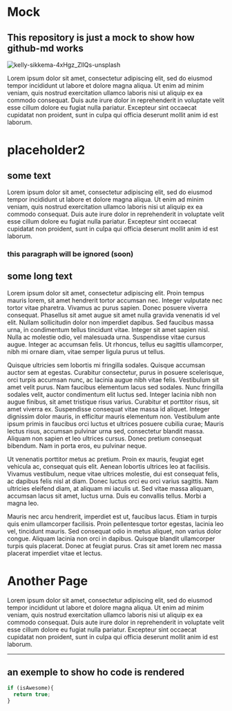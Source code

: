 <!--- gh-md color="#1b74db" -->
<!--- gh-md title="home" -->

# Mock
## This repository is just a mock to show how github-md works

![kelly-sikkema-4xHgz_ZllQs-unsplash](https://user-images.githubusercontent.com/47951672/113504193-d89ef200-9536-11eb-88c0-ca1724f7a41a.jpg)

Lorem ipsum dolor sit amet, consectetur adipiscing elit, sed do eiusmod tempor incididunt ut labore et dolore magna aliqua. Ut enim ad minim veniam, quis nostrud exercitation ullamco laboris nisi ut aliquip ex ea commodo consequat. Duis aute irure dolor in reprehenderit in voluptate velit esse cillum dolore eu fugiat nulla pariatur. Excepteur sint occaecat cupidatat non proident, sunt in culpa qui officia deserunt mollit anim id est laborum.

<!--- gh-md title="page two" -->

# placeholder2

## some text
Lorem ipsum dolor sit amet, consectetur adipiscing elit, sed do eiusmod tempor incididunt ut labore et dolore magna aliqua. Ut enim ad minim veniam, quis nostrud exercitation ullamco laboris nisi ut aliquip ex ea commodo consequat. Duis aute irure dolor in reprehenderit in voluptate velit esse cillum dolore eu fugiat nulla pariatur. Excepteur sint occaecat cupidatat non proident, sunt in culpa qui officia deserunt mollit anim id est laborum.

<!--- gh-md start-ignore -->
### this paragraph will be ignored (soon)
<!--- gh-md end-ignore -->

## some long text
Lorem ipsum dolor sit amet, consectetur adipiscing elit. Proin tempus mauris lorem, sit amet hendrerit tortor accumsan nec. Integer vulputate nec tortor vitae pharetra. Vivamus ac purus sapien. Donec posuere viverra consequat. Phasellus sit amet augue sit amet nulla gravida venenatis id vel elit. Nullam sollicitudin dolor non imperdiet dapibus. Sed faucibus massa urna, in condimentum tellus tincidunt vitae. Integer sit amet sapien nisl. Nulla ac molestie odio, vel malesuada urna. Suspendisse vitae cursus augue. Integer ac accumsan felis. Ut rhoncus, tellus eu sagittis ullamcorper, nibh mi ornare diam, vitae semper ligula purus ut tellus.

Quisque ultricies sem lobortis mi fringilla sodales. Quisque accumsan auctor sem at egestas. Curabitur consectetur, purus in posuere scelerisque, orci turpis accumsan nunc, ac lacinia augue nibh vitae felis. Vestibulum sit amet velit purus. Nam faucibus elementum lacus sed sodales. Nunc fringilla sodales velit, auctor condimentum elit luctus sed. Integer lacinia nibh non augue finibus, sit amet tristique risus varius. Curabitur et porttitor risus, sit amet viverra ex. Suspendisse consequat vitae massa id aliquet. Integer dignissim dolor mauris, in efficitur mauris elementum non. Vestibulum ante ipsum primis in faucibus orci luctus et ultrices posuere cubilia curae; Mauris lectus risus, accumsan pulvinar urna sed, consectetur blandit massa. Aliquam non sapien et leo ultrices cursus. Donec pretium consequat bibendum. Nam in porta eros, eu pulvinar neque.

Ut venenatis porttitor metus ac pretium. Proin ex mauris, feugiat eget vehicula ac, consequat quis elit. Aenean lobortis ultrices leo at facilisis. Vivamus vestibulum, neque vitae ultrices molestie, dui est consequat felis, ac dapibus felis nisl at diam. Donec luctus orci eu orci varius sagittis. Nam ultricies eleifend diam, at aliquam mi iaculis ut. Sed vitae massa aliquam, accumsan lacus sit amet, luctus urna. Duis eu convallis tellus. Morbi a magna leo.

Mauris nec arcu hendrerit, imperdiet est ut, faucibus lacus. Etiam in turpis quis enim ullamcorper facilisis. Proin pellentesque tortor egestas, lacinia leo vel, tincidunt mauris. Sed consequat odio in metus aliquet, non varius dolor congue. Aliquam lacinia non orci in dapibus. Quisque blandit ullamcorper turpis quis placerat. Donec at feugiat purus. Cras sit amet lorem nec massa placerat imperdiet vitae et lectus.

<!--- gh-md title="code" -->

# Another Page
Lorem ipsum dolor sit amet, consectetur adipiscing elit, sed do eiusmod tempor incididunt ut labore et dolore magna aliqua. Ut enim ad minim veniam, quis nostrud exercitation ullamco laboris nisi ut aliquip ex ea commodo consequat. Duis aute irure dolor in reprehenderit in voluptate velit esse cillum dolore eu fugiat nulla pariatur. Excepteur sint occaecat cupidatat non proident, sunt in culpa qui officia deserunt mollit anim id est laborum.
___

## an exemple to show ho code is rendered

```javascript
if (isAwesome){
  return true;
}
```

